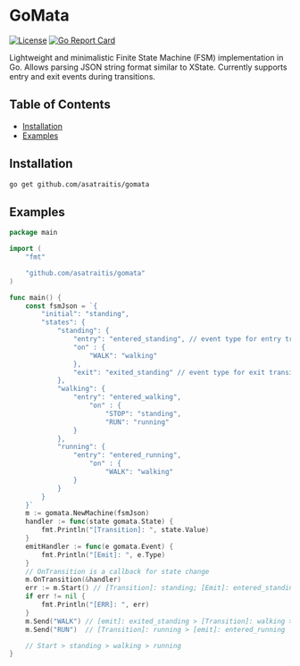 # GoMata

[![License](https://img.shields.io/github/license/asatraitis/gomata)](LICENSE) [![Go Report Card](https://goreportcard.com/badge/github.com/asatraitis/gomata)](https://goreportcard.com/report/github.com/asatraitis/gomata)

Lightweight and minimalistic Finite State Machine (FSM) implementation in Go. Allows parsing JSON string format similar to XState. Currently supports entry and exit events during transitions.

## Table of Contents

- [Installation](#installation)
- [Examples](#examples)

## Installation

```sh
go get github.com/asatraitis/gomata
```

## Examples

```go
package main

import (
	"fmt"

	"github.com/asatraitis/gomata"
)

func main() {
	const fsmJson = `{
		"initial": "standing",
		"states": {
			"standing": {
				"entry": "entered_standing", // event type for entry transition
				"on" : {
					"WALK": "walking"
				},
				"exit": "exited_standing" // event type for exit transition
			},
			"walking": {
				"entry": "entered_walking",
					"on" : {
						"STOP": "standing",
						"RUN": "running"
				}
			},
			"running": {
				"entry": "entered_running",
					"on" : {
						"WALK": "walking"
				}
			}
		}
	}`
	m := gomata.NewMachine(fsmJson)
	handler := func(state gomata.State) {
		fmt.Println("[Transition]: ", state.Value)
	}
	emitHandler := func(e gomata.Event) {
		fmt.Println("[Emit]: ", e.Type)
	}
	// OnTransition is a callback for state change
	m.OnTransition(&handler)
	err := m.Start() // [Transition]: standing; [Emit]: entered_standing
	if err != nil {
		fmt.Println("[ERR]: ", err)
	}
	m.Send("WALK") // [emit]: exited_standing > [Transition]: walking > [emit]: entered_walking
	m.Send("RUN")  // [Transition]: running > [emit]: entered_running

	// Start > standing > walking > running
}
```
